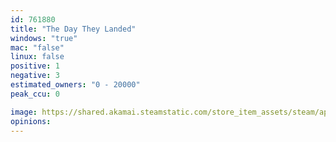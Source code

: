 ```yaml
---
id: 761880
title: "The Day They Landed"
windows: "true"
mac: "false"
linux: false
positive: 1
negative: 3
estimated_owners: "0 - 20000"
peak_ccu: 0

image: https://shared.akamai.steamstatic.com/store_item_assets/steam/apps/761880/header.jpg?t=1516920735
opinions:
---
```

